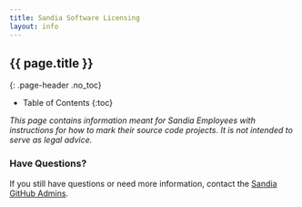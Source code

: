```yaml
---
title: Sandia Software Licensing
layout: info
---
```


## {{ page.title }}
{: .page-header .no_toc}

* Table of Contents
{:toc}

*This page contains information meant for Sandia Employees with instructions for
how to mark their source code projects. It is not intended to serve as legal
advice.*


### Have Questions?

If you still have questions or need more information, contact the
[Sandia GitHub Admins](mailto:wg-1424-ops@sandia.gov).
